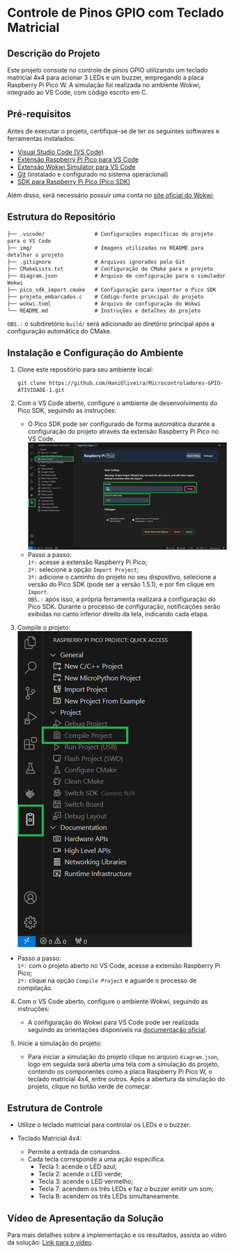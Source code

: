 # Controle de Pinos GPIO com Teclado Matricial  

## Descrição do Projeto  

Este projeto consiste no controle de pinos GPIO utilizando um teclado matricial 4x4 para acionar 3 LEDs e um buzzer, empregando a placa Raspberry Pi Pico W. A simulação foi realizada no ambiente Wokwi, integrado ao VS Code, com código escrito em C.  

## Pré-requisitos  

Antes de executar o projeto, certifique-se de ter os seguintes softwares e ferramentas instalados:  

- [Visual Studio Code (VS Code)](https://code.visualstudio.com/download)  
- [Extensão Raspberry Pi Pico para VS Code](https://marketplace.visualstudio.com/items?itemName=raspberry-pi.raspberry-pi-pico)  
- [Extensão Wokwi Simulator para VS Code](https://marketplace.visualstudio.com/items?itemName=Wokwi.wokwi-vscode)  
- [Git](https://git-scm.com/downloads) (instalado e configurado no sistema operacional)  
- [SDK para Raspberry Pi Pico (Pico SDK)](#instalação-e-configuração-do-ambiente)  

Além disso, será necessário possuir uma conta no [site oficial do Wokwi](https://wokwi.com/).  

## Estrutura do Repositório  

```
├── .vscode/                # Configurações específicas do projeto para o VS Code  
├── img/                    # Imagens utilizadas no README para detalhar o projeto  
├── .gitignore              # Arquivos ignorados pelo Git  
├── CMakeLists.txt          # Configuração do CMake para o projeto  
├── diagram.json            # Arquivo de configuração para o simulador Wokwi
├── pico_sdk_import.cmake   # Configuração para importar o Pico SDK
├── projeto_embarcados.c    # Código-fonte principal do projeto
├── wokwi.toml              # Arquivo de configuração do Wokwi
└── README.md               # Instruções e detalhes do projeto  
```
`OBS.:` o subdiretório `build/` será adicionado ao diretório principal após a configuração automática do CMake.  

## Instalação e Configuração do Ambiente
1. Clone este repositório para seu ambiente local:  
   ```
   git clone https://github.com/HaniOliveira/Microcontroladores-GPIO-ATIVIDADE-1.git  
   ```

2. Com o VS Code aberto, configure o ambiente de desenvolvimento do Pico SDK, seguindo as instruções:  
    - O Pico SDK pode ser configurado de forma automática durante a configuração do projeto através da extensão Raspberry Pi Pico no VS Code.  
    ![Configuração do Pico SDK](img/Config-Pico-SDK.png)  
    - Passo a passo:  
    `1º:` acesse a extensão Raspberry Pi Pico;  
     `2º:` selecione a opção `Import Project`;  
    `3º:` adicione o caminho do projeto no seu dispositivo, selecione a versão do Pico SDK (pode ser a versão 1.5.1), e por fim clique em `Import`.  
    `OBS.:` após isso, a própria ferramenta realizará a configuração do Pico SDK. Durante o processo de configuração, notificações serão exibidas no canto inferior direito da tela, indicando cada etapa.  

3. Compile o projeto:  
  ![Compilar projeto](img/Compile-Project.png)
  - Passo a passo:  
    `1º:` com o projeto aberto no VS Code, acesse a extensão Raspberry Pi Pico;  
    `2º:` clique na opção `Compile Project` e aguarde o processo de compilação.   

4. Com o VS Code aberto, configure o ambiente Wokwi, seguindo as instruções:
    - A configuração do Wokwi para VS Code pode ser realizada seguindo as orientações disponíveis na [documentação oficial](https://docs-wokwi-com.translate.goog/vscode/getting-started?_x_tr_sl=en&_x_tr_tl=pt&_x_tr_hl=pt&_x_tr_pto=tc&_x_tr_hist=true).

5. Inicie a simulação do projeto:  
    - Para iniciar a simulação do projeto clique no arquivo `diagram.json`, logo em seguida será aberta uma tela com a simulação do projeto, contendo os componentes como a placa Raspberry Pi Pico W, o teclado matricial 4x4, entre outros. Após a abertura da simulação do projeto, clique no botão verde de começar.  

## Estrutura de Controle  

- Utilize o teclado matricial para controlar os LEDs e o buzzer.  

- Teclado Matricial 4x4:  
  - Permite a entrada de comandos.  
  - Cada tecla corresponde a uma ação específica.  
    - Tecla 1: acende o LED azul;  
    - Tecla 2: acende o LED verde;  
    - Tecla 3: acende o LED vermelho;  
    - Tecla 7: acendem os três LEDs e faz o buzzer emitir um som;  
    - Tecla 8: acendem os três LEDs simultaneamente.  

## Vídeo de Apresentação da Solução

Para mais detalhes sobre a implementação e os resultados, assista ao vídeo da solução: [Link para o vídeo](https://drive.google.com/drive/folders/1VzrdmNunHTSid3CGzcDgErR8hwFos5qG?usp=sharing).  